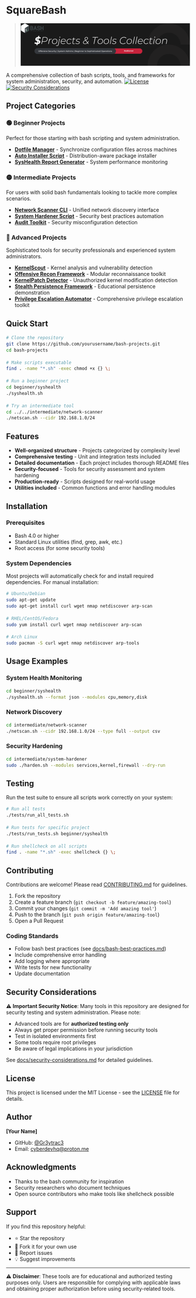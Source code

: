 # SquareBash
> ![SquareBash Mainframe](https://github.com/Gr3ytrac3/SquareBash/blob/18b520f89f5cdb3ee6d6de16220e9b2dde35797f/squarebashmainframe.png)

A comprehensive collection of bash scripts, tools, and frameworks for system administration, security, and automation.
[![License](https://img.shields.io/badge/license-MIT-9D00FF)](https://github.com/Gr3ytrac3/SquareBash/blob/f319893654018e75289e8defeaa3abf255e23d7a/LICENSE)
[![Security Considerations](https://img.shields.io/badge/Safe%20Usage-Research%20%26%20Education-blue)](SAFE_USAGE.md)

## Project Categories

### 🟢 Beginner Projects
Perfect for those starting with bash scripting and system administration.

- **[Dotfile Manager](beginner/dotfile-manager/)** - Synchronize configuration files across machines
- **[Auto Installer Script](beginner/auto-installer/)** - Distribution-aware package installer
- **[SysHealth Report Generator](beginner/syshealth/)** - System performance monitoring

### 🟡 Intermediate Projects
For users with solid bash fundamentals looking to tackle more complex scenarios.

- **[Network Scanner CLI](intermediate/network-scanner/)** - Unified network discovery interface
- **[System Hardener Script](intermediate/system-hardener/)** - Security best practices automation
- **[Audit Toolkit](intermediate/audit-toolkit/)** - Security misconfiguration detection

### 🔴 Advanced Projects
Sophisticated tools for security professionals and experienced system administrators.

- **[KernelScout](advanced/kernelscout/)** - Kernel analysis and vulnerability detection
- **[Offensive Recon Framework](advanced/offensive-recon-framework/)** - Modular reconnaissance toolkit
- **[KernelPatch Detector](advanced/kernelpatch-detector/)** - Unauthorized kernel modification detection
- **[Stealth Persistence Framework](advanced/stealth-persistence-framework/)** - Educational persistence demonstration
- **[Privilege Escalation Automator](advanced/privesc-automator/)** - Comprehensive privilege escalation toolkit

## Quick Start

```bash
# Clone the repository
git clone https://github.com/yourusername/bash-projects.git
cd bash-projects

# Make scripts executable
find . -name "*.sh" -exec chmod +x {} \;

# Run a beginner project
cd beginner/syshealth
./syshealth.sh

# Try an intermediate tool
cd ../../intermediate/network-scanner
./netscan.sh --cidr 192.168.1.0/24
```

## Features

-  **Well-organized structure** - Projects categorized by complexity level
-  **Comprehensive testing** - Unit and integration tests included
-  **Detailed documentation** - Each project includes thorough README files
-  **Security-focused** - Tools for security assessment and system hardening
-  **Production-ready** - Scripts designed for real-world usage
-  **Utilities included** - Common functions and error handling modules

## Installation

### Prerequisites

- Bash 4.0 or higher
- Standard Linux utilities (find, grep, awk, etc.)
- Root access (for some security tools)

### System Dependencies

Most projects will automatically check for and install required dependencies. For manual installation:

```bash
# Ubuntu/Debian
sudo apt-get update
sudo apt-get install curl wget nmap netdiscover arp-scan

# RHEL/CentOS/Fedora
sudo yum install curl wget nmap netdiscover arp-scan

# Arch Linux
sudo pacman -S curl wget nmap netdiscover arp-tools
```

## Usage Examples

### System Health Monitoring
```bash
cd beginner/syshealth
./syshealth.sh --format json --modules cpu,memory,disk
```

### Network Discovery
```bash
cd intermediate/network-scanner
./netscan.sh --cidr 192.168.1.0/24 --type full --output csv
```

### Security Hardening
```bash
cd intermediate/system-hardener
sudo ./harden.sh --modules services,kernel,firewall --dry-run
```

## Testing

Run the test suite to ensure all scripts work correctly on your system:

```bash
# Run all tests
./tests/run_all_tests.sh

# Run tests for specific project
./tests/run_tests.sh beginner/syshealth

# Run shellcheck on all scripts
find . -name "*.sh" -exec shellcheck {} \;
```

## Contributing

Contributions are welcome! Please read [CONTRIBUTING.md](CONTRIBUTING.md) for guidelines.

1. Fork the repository
2. Create a feature branch (`git checkout -b feature/amazing-tool`)
3. Commit your changes (`git commit -m 'Add amazing tool'`)
4. Push to the branch (`git push origin feature/amazing-tool`)
5. Open a Pull Request

### Coding Standards

- Follow bash best practices (see [docs/bash-best-practices.md](docs/bash-best-practices.md))
- Include comprehensive error handling
- Add logging where appropriate
- Write tests for new functionality
- Update documentation

## Security Considerations

⚠️ **Important Security Notice**: Many tools in this repository are designed for security testing and system administration. Please note:

- Advanced tools are for **authorized testing only**
- Always get proper permission before running security tools
- Test in isolated environments first
- Some tools require root privileges
- Be aware of legal implications in your jurisdiction

See [docs/security-considerations.md](docs/security-considerations.md) for detailed guidelines.

## License

This project is licensed under the MIT License - see the [LICENSE](https://github.com/Gr3ytrac3/SquareBash/blob/75ad0af7a5882992b6f6cb635afb545a50bb086f/LICENSE) file for details.

## Author

**[Your Name]**
- GitHub: [@Gr3ytrac3](https://github.com/Gr3ytrac3)
- Email: cyberdevhq@proton.me

## Acknowledgments

- Thanks to the bash community for inspiration
- Security researchers who document techniques
- Open source contributors who make tools like shellcheck possible

## Support

If you find this repository helpful:

- ⭐ Star the repository
- 🍴 Fork it for your own use
- 🐛 Report issues
- 💡 Suggest improvements

---

⚠️ **Disclaimer**: These tools are for educational and authorized testing purposes only. Users are responsible for complying with applicable laws and obtaining proper authorization before using security-related tools.
